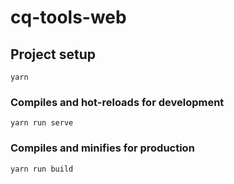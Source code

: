# cq-tools-web

## Project setup

```
yarn
```

### Compiles and hot-reloads for development

```
yarn run serve
```

### Compiles and minifies for production

```
yarn run build
```

